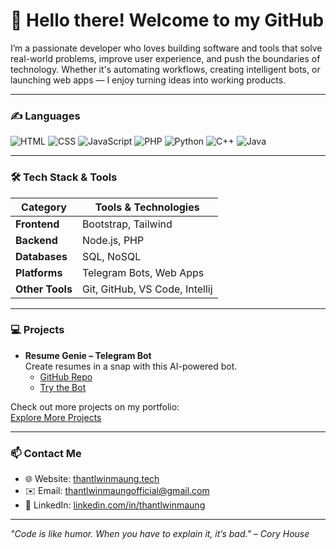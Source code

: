 # 👋 Hello there! Welcome to my GitHub

I’m a passionate developer who loves building software and tools that solve real-world problems, improve user experience, and push the boundaries of technology. Whether it's automating workflows, creating intelligent bots, or launching web apps — I enjoy turning ideas into working products.

---

### ✍️ Languages

![HTML](https://img.shields.io/badge/-HTML-E34F26?style=flat&logo=html5&logoColor=white) 
![CSS](https://img.shields.io/badge/-CSS-254bdd?style=flat&logo=css3) 
![JavaScript](https://img.shields.io/badge/-JavaScript-C69D00?style=flat&logo=javascript&logoColor=white) 
![PHP](https://img.shields.io/badge/-PHP-777bb4?style=flat&logo=php&logoColor=white) 
![Python](https://img.shields.io/badge/-Python-2b5b83?style=flat&logo=python&logoColor=white) 
![C++](https://img.shields.io/badge/-C++-00599C?style=flat&logo=c%2B%2B&logoColor=white) 
![Java](https://img.shields.io/badge/-Java-007396?style=flat&logo=java&logoColor=white)

---

### 🛠️ Tech Stack & Tools

| Category         | Tools & Technologies |
| ---------------- | ------------------ |
| **Frontend**     | Bootstrap, Tailwind |
| **Backend**      | Node.js, PHP |
| **Databases**    | SQL, NoSQL |
| **Platforms**    | Telegram Bots, Web Apps |
| **Other Tools**  | Git, GitHub, VS Code, Intellij|

---

### 💻 Projects

- **Resume Genie – Telegram Bot**  
  Create resumes in a snap with this AI-powered bot.  
  - [GitHub Repo](https://github.com/MrThantdgaf/resumegenie)  
  - [Try the Bot](https://t.me/buildmyresumebot)  

Check out more projects on my portfolio:  
[Explore More Projects](https://thantlwinmaung.tech#projects)

---

### 📫 Contact Me

- 🌐 Website: [thantlwinmaung.tech](https://thantlwinmaung.tech)  
- ✉️ Email: [thantlwinmaungofficial@gmail.com](mailto:thantlwinmaungofficial@gmail.com)  
- 🔗 LinkedIn: [linkedin.com/in/thantlwinmaung](https://www.linkedin.com/in/thant-lwin-maung-022288297)  

---

*"Code is like humor. When you have to explain it, it’s bad." – Cory House*
